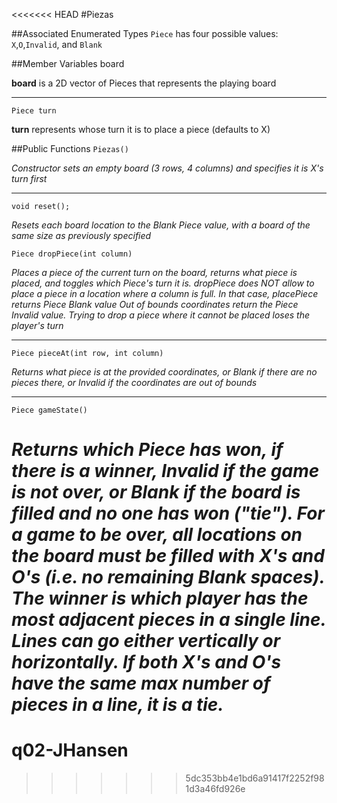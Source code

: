 <<<<<<< HEAD
#Piezas

##Associated Enumerated Types
`Piece` has four possible values: `X`,`O`,`Invalid`, and `Blank`

##Member Variables
board

**board** is a 2D vector of Pieces that represents the playing board
___
`Piece turn` 

**turn** represents whose turn it is to place a piece (defaults to X)

##Public Functions
`Piezas()`

*Constructor sets an empty board (3 rows, 4 columns) and specifies it is X's turn first*
___
`void reset();`

*Resets each board location to the Blank Piece value, with a board of the same size as previously specified*

`Piece dropPiece(int column)`

*Places a piece of the current turn on the board, returns what piece is placed, and toggles which Piece's turn it is. dropPiece does NOT allow to place a piece in a location where a column is full. In that case, placePiece returns Piece Blank value Out of bounds coordinates return the Piece Invalid value. Trying to drop a piece where it cannot be placed loses the player's turn*
___
`Piece pieceAt(int row, int column)`

*Returns what piece is at the provided coordinates, or Blank if there are no pieces there, or Invalid if the coordinates are out of bounds*

___
`Piece gameState()`

*Returns which Piece has won, if there is a winner, Invalid if the game is not over, or Blank if the board is filled and no one has won ("tie"). For a game to be over, all locations on the board must be filled with X's and O's (i.e. no remaining Blank spaces). The winner is which player has the most adjacent pieces in a single line. Lines can go either vertically or horizontally. If both X's and O's have the same max number of pieces in a line, it is a tie.*
=======
# q02-JHansen
>>>>>>> 5dc353bb4e1bd6a91417f2252f981d3a46fd926e
